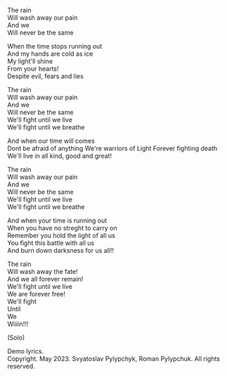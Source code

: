 The rain  
Will wash away our pain  
And we  
Will never be the same  

When the time stops running out  
And my hands are cold as ice  
My light'll shine  
From your hearts!  
Despite evil, fears and lies  

The rain  
Will wash away our pain  
And we  
Will never be the same  
We'll fight until we live  
We'll fight until we breathe  

And when our time will comes  
Dont be afraid of anything
We're warriors of Light
Forever fighting death
We'll live in all kind, good and great!  

The rain  
Will wash away our pain  
And we  
Will never be the same  
We'll fight until we live  
We'll fight until we breathe 

And when your time is running out  
When you have no streght to carry on  
Remember you hold the light of all us  
You fight this battle with all us  
And burn down darksness for us all!!  

The rain  
Will wash away the fate!  
And we all forever remain!  
We'll fight until we live  
We are forever free!  
We'll fight  
Until  
We  
Wiiiin!!!  

(Solo)  

Demo lyrics.  
Copyright. May 2023. Svyatoslav Pylypchyk, Roman Pylypchuk. All rights reserved.




























